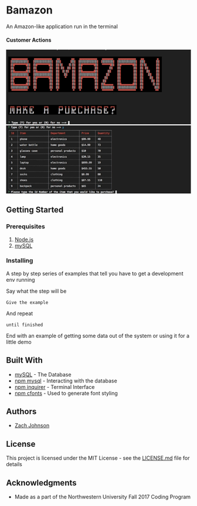 # Bamazon

An Amazon-like application run in the terminal

#### Customer Actions

<img src="images/purchase_1.gif?raw=true" alt="Customer Order" width="800px" />


<img src="images/purchase_2.gif?raw=true" alt="Customer Order" width="800px" />

## Getting Started


### Prerequisites

1. [Node.js](https://nodejs.org/en/)
2. [mySQL](https://dev.mysql.com/doc/)

### Installing

A step by step series of examples that tell you have to get a development env running

Say what the step will be

```
Give the example
```

And repeat

```
until finished
```

End with an example of getting some data out of the system or using it for a little demo


## Built With

* [mySQL](https://dev.mysql.com/doc/) - The Database
* [npm mysql](https://www.npmjs.com/package/mysql) - Interacting with the database
* [npm inquirer](https://www.npmjs.com/package/inquirer) - Terminal Interface
* [npm cfonts](https://www.npmjs.com/package/cfonts) - Used to generate font styling

## Authors

* [Zach Johnson](https://github.com/zachtjohnson01)

## License

This project is licensed under the MIT License - see the [LICENSE.md](LICENSE.md) file for details

## Acknowledgments

* Made as a part of the Northwestern University Fall 2017 Coding Program
